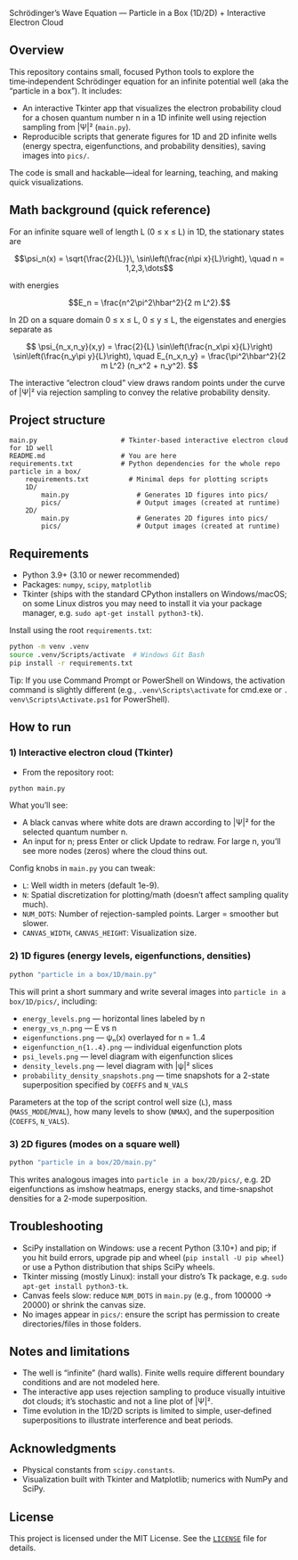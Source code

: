 Schrödinger’s Wave Equation — Particle in a Box (1D/2D) + Interactive Electron Cloud

## Overview

This repository contains small, focused Python tools to explore the time‑independent Schrödinger equation for an infinite potential well (aka the “particle in a box”). It includes:

- An interactive Tkinter app that visualizes the electron probability cloud for a chosen quantum number n in a 1D infinite well using rejection sampling from |Ψ|² (`main.py`).
- Reproducible scripts that generate figures for 1D and 2D infinite wells (energy spectra, eigenfunctions, and probability densities), saving images into `pics/`.

The code is small and hackable—ideal for learning, teaching, and making quick visualizations.

## Math background (quick reference)

For an infinite square well of length L (0 ≤ x ≤ L) in 1D, the stationary states are

$$\psi_n(x) = \sqrt{\frac{2}{L}}\, \sin\left(\frac{n\pi x}{L}\right), \quad n = 1,2,3,\dots$$

with energies

$$E_n = \frac{n^2\pi^2\hbar^2}{2 m L^2}.$$

In 2D on a square domain 0 ≤ x ≤ L, 0 ≤ y ≤ L, the eigenstates and energies separate as

$$
\psi_{n_x,n_y}(x,y) = \frac{2}{L} \sin\left(\frac{n_x\pi x}{L}\right) \sin\left(\frac{n_y\pi y}{L}\right), \quad
E_{n_x,n_y} = \frac{\pi^2\hbar^2}{2 m L^2} (n_x^2 + n_y^2).
$$

The interactive “electron cloud” view draws random points under the curve of |Ψ|² via rejection sampling to convey the relative probability density.

## Project structure

```
main.py                     # Tkinter-based interactive electron cloud for 1D well
README.md                   # You are here
requirements.txt            # Python dependencies for the whole repo
particle in a box/
	requirements.txt          # Minimal deps for plotting scripts
	1D/
		main.py                 # Generates 1D figures into pics/
		pics/                   # Output images (created at runtime)
	2D/
		main.py                 # Generates 2D figures into pics/
		pics/                   # Output images (created at runtime)
```

## Requirements

- Python 3.9+ (3.10 or newer recommended)
- Packages: `numpy`, `scipy`, `matplotlib`
- Tkinter (ships with the standard CPython installers on Windows/macOS; on some Linux distros you may need to install it via your package manager, e.g. `sudo apt-get install python3-tk`).

Install using the root `requirements.txt`:

```bash
python -m venv .venv
source .venv/Scripts/activate  # Windows Git Bash
pip install -r requirements.txt
```

Tip: If you use Command Prompt or PowerShell on Windows, the activation command is slightly different (e.g., `.venv\Scripts\activate` for cmd.exe or `.
venv\Scripts\Activate.ps1` for PowerShell).

## How to run

### 1) Interactive electron cloud (Tkinter)

- From the repository root:

```bash
python main.py
```

What you’ll see:

- A black canvas where white dots are drawn according to |Ψ|² for the selected quantum number n.
- An input for n; press Enter or click Update to redraw. For large n, you’ll see more nodes (zeros) where the cloud thins out.

Config knobs in `main.py` you can tweak:

- `L`: Well width in meters (default 1e-9).
- `N`: Spatial discretization for plotting/math (doesn’t affect sampling quality much).
- `NUM_DOTS`: Number of rejection-sampled points. Larger = smoother but slower.
- `CANVAS_WIDTH`, `CANVAS_HEIGHT`: Visualization size.

### 2) 1D figures (energy levels, eigenfunctions, densities)

```bash
python "particle in a box/1D/main.py"
```

This will print a short summary and write several images into `particle in a box/1D/pics/`, including:

- `energy_levels.png` — horizontal lines labeled by n
- `energy_vs_n.png` — E vs n
- `eigenfunctions.png` — ψₙ(x) overlayed for n = 1..4
- `eigenfunction_n{1..4}.png` — individual eigenfunction plots
- `psi_levels.png` — level diagram with eigenfunction slices
- `density_levels.png` — level diagram with |ψ|² slices
- `probability_density_snapshots.png` — time snapshots for a 2-state superposition specified by `COEFFS` and `N_VALS`

Parameters at the top of the script control well size (`L`), mass (`MASS_MODE`/`MVAL`), how many levels to show (`NMAX`), and the superposition (`COEFFS`, `N_VALS`).

### 3) 2D figures (modes on a square well)

```bash
python "particle in a box/2D/main.py"
```

This writes analogous images into `particle in a box/2D/pics/`, e.g. 2D eigenfunctions as imshow heatmaps, energy stacks, and time-snapshot densities for a 2-mode superposition.

## Troubleshooting

- SciPy installation on Windows: use a recent Python (3.10+) and pip; if you hit build errors, upgrade pip and wheel (`pip install -U pip wheel`) or use a Python distribution that ships SciPy wheels.
- Tkinter missing (mostly Linux): install your distro’s Tk package, e.g. `sudo apt-get install python3-tk`.
- Canvas feels slow: reduce `NUM_DOTS` in `main.py` (e.g., from 100000 → 20000) or shrink the canvas size.
- No images appear in `pics/`: ensure the script has permission to create directories/files in those folders.

## Notes and limitations

- The well is “infinite” (hard walls). Finite wells require different boundary conditions and are not modeled here.
- The interactive app uses rejection sampling to produce visually intuitive dot clouds; it’s stochastic and not a line plot of |Ψ|².
- Time evolution in the 1D/2D scripts is limited to simple, user‑defined superpositions to illustrate interference and beat periods.

## Acknowledgments

- Physical constants from `scipy.constants`.
- Visualization built with Tkinter and Matplotlib; numerics with NumPy and SciPy.

## License

This project is licensed under the MIT License. See the [`LICENSE`](./LICENSE) file for details.

